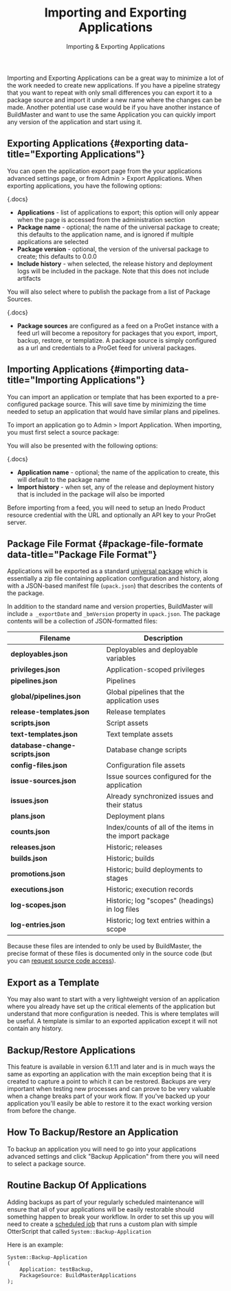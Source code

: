 ﻿---
title: Importing and Exporting Applications
subtitle: Importing & Exporting Applications
keywords: buildmaster
sequence: 60
show-headings-in-nav: true
---

Importing and Exporting Applications can be a great way to minimize a lot of the work needed to create new applications. If you have a pipeline strategy that you want to repeat with only small differences you can export it to a package source and import it under a new name where the changes can be made. Another potential use case would be if you have another instance of BuildMaster and want to use the same Application you can quickly import any version of the application and start using it.

## Exporting Applications {#exporting data-title="Exporting Applications"}

You can open the application export page from the your applications advanced settings page, or from Admin > Export Applications. When exporting applications, you have the following options:

{.docs}
- **Applications** - list of applications to export; this option will only appear when the page is accessed from the administration section
- **Package name** - optional; the name of the universal package to create; this defaults to the application name, and is ignored if multiple applications are selected
- **Package version** - optional, the version of the universal package to create; this defaults to 0.0.0
- **Include history** - when selected, the release history and deployment logs will be included in the package. Note that this does not include artifacts

You will also select where to publish the package from a list of Package Sources.

{.docs}
- **Package sources** are configured as a feed on a ProGet instance with a feed url will become a repository for packages that you export, import, backup, restore, or templatize. A package source is simply configured as a url and credentials to a ProGet feed for univeral packages. 


## Importing Applications {#importing data-title="Importing Applications"}
You can import an application or template that has been exported to a pre-configured package source. This will save time by minimizing the time needed to setup an application that would have similar plans and pipelines.

To import an application go to Admin > Import Application. When importing, you must first select a source package:

You will also be presented with the following options:

{.docs}
- **Application name** - optional; the name of the application to create, this will default to the package name
- **Import history** - when set, any of the release and deployment history that is included in the package will also be imported

Before importing from a feed, you will need to setup an Inedo Product resource credential with the URL and optionally an API key to your ProGet server.

## Package File Format {#package-file-formate data-title="Package File Format"}

Applications will be exported as a standard [universal package](/support/documentation/proget/core-concepts/packages) which is essentially a zip file containing application configuration and history, along with a JSON-based manifest file (`upack.json`) that describes the contents of the package.

In addition to the standard name and version properties, BuildMaster will include `a _exportDate` and `_bmVersion` property in `upack.json`. The package contents will be a collection of JSON-formatted files:

| Filename | Description |
| -------- | ----------- |
| **deployables.json** | Deployables and deployable variables |
| **privileges.json** | Application-scoped privileges |
| **pipelines.json** | Pipelines |
| **global/pipelines.json** | Global pipelines that the application uses |
| **release-templates.json** | Release templates |
| **scripts.json** | Script assets |
| **text-templates.json** | Text template assets |
| **database-change-scripts.json** | Database change scripts |
| **config-files.json** | Configuration file assets |
| **issue-sources.json** | Issue sources configured for the application |
| **issues.json** | Already synchronized issues and their status |
| **plans.json** | Deployment plans |
| **counts.json** | Index/counts of all of the items in the import package |
| **releases.json** | Historic; releases |
| **builds.json** | Historic; builds |
| **promotions.json** | Historic; build deployments to stages |
| **executions.json** | Historic; execution records |
| **log-scopes.json** | Historic; log "scopes" (headings) in log files |
| **log-entries.json** | Historic; log text entries within a scope |

Because these files are intended to only be used by BuildMaster, the precise format of these files is documented only in the source code (but you can [request source code access](/contact)).

## Export as a Template
You may also want to start with a very lightweight version of an application where you already have set up the critical elements of the application but understand that more configuration is needed. This is where templates will be useful. A template is similar to an exported application except it will not contain any history. 

## Backup/Restore Applications
This feature is available in version 6.1.11 and later and is in much ways the same as exporting an application with the main exception being that it is created to capture a point to which it can be restored. Backups are very important when testing new processes and can prove to be very valuable when a change breaks part of your work flow. If you've backed up your application you'll easily be able to restore it to the exact working version from before the change. 

## How To Backup/Restore an Application
To backup an application you will need to go into your applications advanced settings and click "Backup Application" from there you will need to select a package source.

## Routine Backup Of Applications
Adding backups as part of your regularly scheduled maintenance will ensure that all of your applications will be easily restorable should something happen to break your workflow. In order to set this up you will need to create a [scheduled job](#) that runs a custom plan with simple OtterScript that called `System::Backup-Application`

Here is an example: 
```
System::Backup-Application
(
    Application: testBackup,
    PackageSource: BuildMasterApplications
);
```

